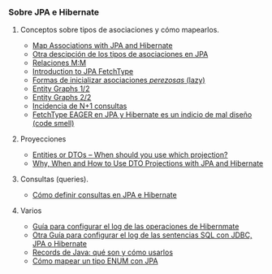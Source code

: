 
### Sobre JPA e Hibernate

1. Conceptos sobre tipos de asociaciones y cómo mapearlos.
   - [Map Associations with JPA and Hibernate](https://thorben-janssen.com/ultimate-guide-association-mappings-jpa-hibernate/)
   - [Otra descipción de los tipos de asociaciones en JPA](https://www.baeldung.com/jpa-hibernate-associations)
   - [Relaciones M:M](https://www.baeldung.com/jpa-many-to-many)
   - [Introduction to JPA FetchType](https://thorben-janssen.com/entity-mappings-introduction-jpa-fetchtypes/)
   - [Formas de inicializar asociaciones _perezosas_ (lazy)](https://thorben-janssen.com/5-ways-to-initialize-lazy-relations-and-when-to-use-them/)
   - [Entity Graphs 1/2](https://thorben-janssen.com/jpa-21-entity-graph-part-1-named-entity/)
   - [Entity Graphs 2/2](https://thorben-janssen.com/jpa-21-entity-graph-part-2-define/)
   - [Incidencia de N+1 consultas](https://vladmihalcea.com/how-to-detect-the-n-plus-one-query-problem-during-testing/)
   - [FetchType EAGER en JPA y Hibernate es un indicio de mal diseño (code smell)](https://vladmihalcea.com/eager-fetching-is-a-code-smell/)

1. Proyecciones
   - [Entities or DTOs – When should you use which projection?](https://thorben-janssen.com/entities-dtos-use-projection/)
   - [Why, When and How to Use DTO Projections with JPA and Hibernate](https://thorben-janssen.com/dto-projections/)

1. Consultas (queries).    
   - [Cómo definir consultas en JPA e Hibernate](https://thorben-janssen.com/jpql/)

2. Varios
   - [Guía para configurar el log de las operaciones de Hibernmate](https://thorben-janssen.com/hibernate-logging-guide/)
   - [Otra Guía para configurar el log de las sentencias SQL con JDBC, JPA o Hibernate](https://vladmihalcea.com/the-best-way-to-log-jdbc-statements/)
   - [Records de Java: qué son y cómo usarlos ](https://www.makigas.es/series/records-en-java/records-de-java-que-son-y-como-usarlos)
   - [Cómo mapear un tipo ENUM con JPA](https://vladmihalcea.com/the-best-way-to-map-an-enum-type-with-jpa-and-hibernate/)